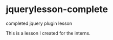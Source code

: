 jquerylesson-complete
=====================

completed jquery plugin lesson

This is a lesson I created for the interns.
